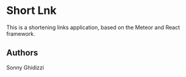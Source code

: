 # Short Lnk

This is a shortening links application, based on the Meteor and React framework.

## Authors

Sonny Ghidizzi
